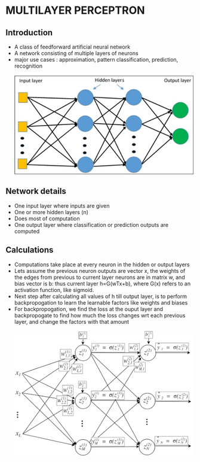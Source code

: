 # MULTILAYER PERCEPTRON
## Introduction
- A class of feedforward artificial neural network
- A network consisting of multiple layers of neurons
- major use cases : approximation, pattern classification, prediction, recognition \
\
![plot](./multi_layer_perceptron.jpg)
## Network details
- One input layer where inputs are given
- One or more hidden layers (n)
- Does most of computation
- One output layer where classification or prediction outputs are computed
## Calculations
- Computations take place at every neuron in the hidden or output layers
- Lets assume the previous neuron outputs are vector x, the weights of the edges from previous to current layer neurons are in matrix w, and bias vector is b: thus current layer h=G(wTx+b), where G(x) refers to an activation function, like sigmoid.
- Next step after calculating all values of h till output layer, is to perform backpropogation to learn the learnable factors like weights and biases
- For backpropogation, we find the loss at the ouput layer and backpropogate to find how much the loss changes wrt each previous layer, and change the factors with that amount
\
\
![plot](./multi_layer_perceptron2.jpg)
